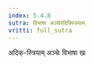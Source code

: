 ```yaml
---
index: 5.4.8
sutra: विभाषा अञ्चेरदिक्स्त्रियाम्
vritti: full_sutra
---
```


अदिक्-स्त्रियाम् अञ्चेः विभाषा खः 